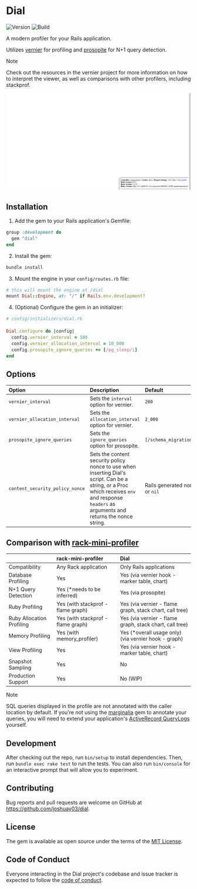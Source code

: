 # Dial

![Version](https://img.shields.io/gem/v/dial)
![Build](https://img.shields.io/github/actions/workflow/status/joshuay03/dial/.github/workflows/main.yml?branch=main)

A modern profiler for your Rails application.

Utilizes [vernier](https://github.com/jhawthorn/vernier) for profiling and
[prosopite](https://github.com/charkost/prosopite) for N+1 query detection.

> [!NOTE]
> Check out the resources in the vernier project for more information on how to
> interpret the viewer, as well as comparisons with other profilers, including stackprof.

![Demo](demo.gif)

## Installation

1. Add the gem to your Rails application's Gemfile:

```ruby
group :development do
  gem "dial"
end
```

2. Install the gem:

```bash
bundle install
```

3. Mount the engine in your `config/routes.rb` file:

```ruby
# this will mount the engine at /dial
mount Dial::Engine, at: "/" if Rails.env.development?
```

4. (Optional) Configure the gem in an initializer:

```ruby
# config/initializers/dial.rb

Dial.configure do |config|
  config.vernier_interval = 100
  config.vernier_allocation_interval = 10_000
  config.prosopite_ignore_queries += [/pg_sleep/i]
end
```

## Options

Option | Description | Default
:- | :- | :-
`vernier_interval` | Sets the `interval` option for vernier. | `200`
`vernier_allocation_interval` | Sets the `allocation_interval` option for vernier. | `2_000`
`prosopite_ignore_queries` | Sets the `ignore_queries` option for prosopite. | `[/schema_migrations/i]`
`content_security_policy_nonce` | Sets the content security policy nonce to use when inserting Dial's script. Can be a string, or a Proc which receives `env` and response `headers` as arguments and returns the nonce string. | Rails generated nonce or `nil`

## Comparison with [rack-mini-profiler](https://github.com/MiniProfiler/rack-mini-profiler)

|                           | rack-mini-profiler                 | Dial                                                    |
| :------------------------ | :--------------------------------- | :------------------------------------------------------ |
| Compatibility             | Any Rack application               | Only Rails applications                                 |
| Database Profiling        | Yes                                | Yes (via vernier hook - marker table, chart)            |
| N+1 Query Detection       | Yes (*needs to be inferred)        | Yes (via prosopite)                                     |
| Ruby Profiling            | Yes (with stackprof - flame graph) | Yes (via vernier - flame graph, stack chart, call tree) |
| Ruby Allocation Profiling | Yes (with stackprof - flame graph) | Yes (via vernier - flame graph, stack chart, call tree) |
| Memory Profiling          | Yes (with memory_profiler)         | Yes (*overall usage only) (via vernier hook - graph)    |
| View Profiling            | Yes                                | Yes (via vernier hook - marker table, chart)            |
| Snapshot Sampling         | Yes                                | No                                                      |
| Production Support        | Yes                                | No (WIP)                                                |

> [!NOTE]
> SQL queries displayed in the profile are not annotated with the caller location by default. If you're not using the
> [marginalia](https://github.com/basecamp/marginalia) gem to annotate your queries, you will need to extend your
> application's [ActiveRecord QueryLogs](https://edgeapi.rubyonrails.org/classes/ActiveRecord/QueryLogs.html) yourself.

## Development

After checking out the repo, run `bin/setup` to install dependencies. Then, run `bundle exec rake test` to run the
tests. You can also run `bin/console` for an interactive prompt that will allow you to experiment.

## Contributing

Bug reports and pull requests are welcome on GitHub at https://github.com/joshuay03/dial.

## License

The gem is available as open source under the terms of the [MIT License](https://opensource.org/licenses/MIT).

## Code of Conduct

Everyone interacting in the Dial project's codebase and issue tracker is expected to follow the
[code of conduct](https://github.com/joshuay03/dial/blob/main/CODE_OF_CONDUCT.md).
